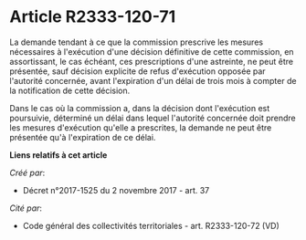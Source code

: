 # Article R2333-120-71

La demande tendant à ce que la commission prescrive les mesures nécessaires à l'exécution d'une décision définitive de cette
commission, en assortissant, le cas échéant, ces prescriptions d'une astreinte, ne peut être présentée, sauf décision
explicite de refus d'exécution opposée par l'autorité concernée, avant l'expiration d'un délai de trois mois à compter de la
notification de cette décision.

Dans le cas où la commission a, dans la décision dont l'exécution est poursuivie, déterminé un délai dans lequel l'autorité
concernée doit prendre les mesures d'exécution qu'elle a prescrites, la demande ne peut être présentée qu'à l'expiration de
ce délai.

**Liens relatifs à cet article**

_Créé par_:

  - Décret n°2017-1525 du 2 novembre 2017 - art. 37

_Cité par_:

  - Code général des collectivités territoriales - art. R2333-120-72 (VD)
